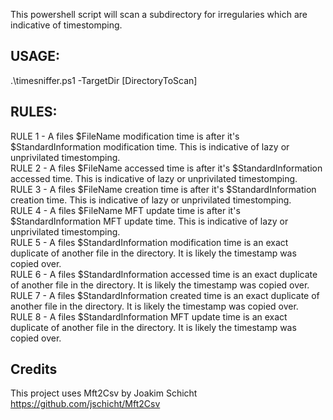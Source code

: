 This powershell script will scan a subdirectory for irregularies which are indicative of timestomping. 

## USAGE:
.\timesniffer.ps1 -TargetDir [DirectoryToScan]  

## RULES:
RULE 1 - A files $FileName modification time is after it's $StandardInformation modification time. This is indicative of lazy or unprivilated timestomping.  
RULE 2 - A files $FileName accessed time is after it's $StandardInformation accessed time. This is indicative of lazy or unprivilated timestomping.  
RULE 3 - A files $FileName creation time is after it's $StandardInformation creation time. This is indicative of lazy or unprivilated timestomping.    
RULE 4 - A files $FileName MFT update time is after it's $StandardInformation MFT update time. This is indicative of lazy or unprivilated timestomping.  
RULE 5 - A files $StandardInformation modification time is an exact duplicate of another file in the directory. It is likely the timestamp was copied over.  
RULE 6 - A files $StandardInformation accessed time is an exact duplicate of another file in the directory. It is likely the timestamp was copied over.  
RULE 7 - A files $StandardInformation created time is an exact duplicate of another file in the directory. It is likely the timestamp was copied over.  
RULE 8 - A files $StandardInformation MFT update time is an exact duplicate of another file in the directory. It is likely the timestamp was copied over.  

## Credits
This project uses Mft2Csv by Joakim Schicht  
https://github.com/jschicht/Mft2Csv
